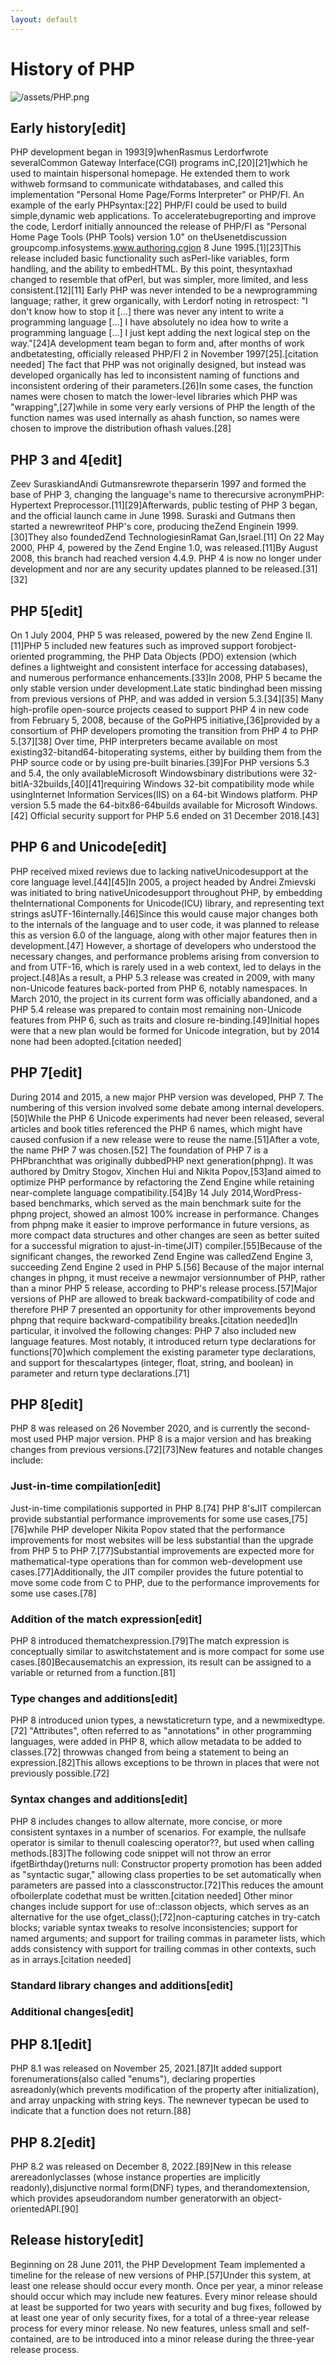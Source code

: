```yaml
---
layout: default
---
```

# History of PHP
![/assets/PHP.png](/assets/PHP.png)
## Early history[edit]
PHP development began in 1993[9]whenRasmus Lerdorfwrote severalCommon Gateway Interface(CGI) programs inC,[20][21]which he used to maintain hispersonal homepage. He extended them to work withweb formsand to communicate withdatabases, and called this implementation "Personal Home Page/Forms Interpreter" or PHP/FI.
An example of the early PHPsyntax:[22]
PHP/FI could be used to build simple,dynamic web applications. To acceleratebugreporting and improve the code, Lerdorf initially announced the release of PHP/FI as "Personal Home Page Tools (PHP Tools) version 1.0" on theUsenetdiscussion groupcomp.infosystems.www.authoring.cgion 8 June 1995.[1][23]This release included basic functionality such asPerl-like variables, form handling, and the ability to embedHTML. By this point, thesyntaxhad changed to resemble that ofPerl, but was simpler, more limited, and less consistent.[12][11]
Early PHP was never intended to be a newprogramming language; rather, it grew organically, with Lerdorf noting in retrospect: "I don't know how to stop it [...] there was never any intent to write a programming language [...] I have absolutely no idea how to write a programming language [...] I just kept adding the next logical step on the way."[24]A development team began to form and, after months of work andbetatesting, officially released PHP/FI 2 in November 1997[25].[citation needed]
The fact that PHP was not originally designed, but instead was developed organically has led to inconsistent naming of functions and inconsistent ordering of their parameters.[26]In some cases, the function names were chosen to match the lower-level libraries which PHP was "wrapping",[27]while in some very early versions of PHP the length of the function names was used internally as ahash function, so names were chosen to improve the distribution ofhash values.[28]
## PHP 3 and 4[edit]
Zeev SuraskiandAndi Gutmansrewrote theparserin 1997 and formed the base of PHP 3, changing the language's name to therecursive acronymPHP: Hypertext Preprocessor.[11][29]Afterwards, public testing of PHP 3 began, and the official launch came in June 1998. Suraski and Gutmans then started a newrewriteof PHP's core, producing theZend Enginein 1999.[30]They also foundedZend TechnologiesinRamat Gan,Israel.[11]
On 22 May 2000, PHP 4, powered by the Zend Engine 1.0, was released.[11]By August 2008, this branch had reached version 4.4.9. PHP 4 is now no longer under development and nor are any security updates planned to be released.[31][32]
## PHP 5[edit]
On 1 July 2004, PHP 5 was released, powered by the new Zend Engine II.[11]PHP 5 included new features such as improved support forobject-oriented programming, the PHP Data Objects (PDO) extension (which defines a lightweight and consistent interface for accessing databases), and numerous performance enhancements.[33]In 2008, PHP 5 became the only stable version under development.Late static bindinghad been missing from previous versions of PHP, and was added in version 5.3.[34][35]
Many high-profile open-source projects ceased to support PHP 4 in new code from February 5, 2008, because of the GoPHP5 initiative,[36]provided by a consortium of PHP developers promoting the transition from PHP 4 to PHP 5.[37][38]
Over time, PHP interpreters became available on most existing32-bitand64-bitoperating systems, either by building them from the PHP source code or by using pre-built binaries.[39]For PHP versions 5.3 and 5.4, the only availableMicrosoft Windowsbinary distributions were 32-bitIA-32builds,[40][41]requiring Windows 32-bit compatibility mode while usingInternet Information Services(IIS) on a 64-bit Windows platform. PHP version 5.5 made the 64-bitx86-64builds available for Microsoft Windows.[42]
Official security support for PHP 5.6 ended on 31 December 2018.[43]
## PHP 6 and Unicode[edit]
PHP received mixed reviews due to lacking nativeUnicodesupport at the core language level.[44][45]In 2005, a project headed by Andrei Zmievski was initiated to bring nativeUnicodesupport throughout PHP, by embedding theInternational Components for Unicode(ICU) library, and representing text strings asUTF-16internally.[46]Since this would cause major changes both to the internals of the language and to user code, it was planned to release this as version 6.0 of the language, along with other major features then in development.[47]
However, a shortage of developers who understood the necessary changes, and performance problems arising from conversion to and from UTF-16, which is rarely used in a web context, led to delays in the project.[48]As a result, a PHP 5.3 release was created in 2009, with many non-Unicode features back-ported from PHP 6, notably namespaces. In March 2010, the project in its current form was officially abandoned, and a PHP 5.4 release was prepared to contain most remaining non-Unicode features from PHP 6, such as traits and closure re-binding.[49]Initial hopes were that a new plan would be formed for Unicode integration, but by 2014 none had been adopted.[citation needed]
## PHP 7[edit]
During 2014 and 2015, a new major PHP version was developed, PHP 7. The numbering of this version involved some debate among internal developers.[50]While the PHP 6 Unicode experiments had never been released, several articles and book titles referenced the PHP 6 names, which might have caused confusion if a new release were to reuse the name.[51]After a vote, the name PHP 7 was chosen.[52]
The foundation of PHP 7 is a PHPbranchthat was originally dubbedPHP next generation(phpng). It was authored by Dmitry Stogov, Xinchen Hui and Nikita Popov,[53]and aimed to optimize PHP performance by refactoring the Zend Engine while retaining near-complete language compatibility.[54]By 14 July 2014,WordPress-based benchmarks, which served as the main benchmark suite for the phpng project, showed an almost 100% increase in performance. Changes from phpng make it easier to improve performance in future versions, as more compact data structures and other changes are seen as better suited for a successful migration to ajust-in-time(JIT) compiler.[55]Because of the significant changes, the reworked Zend Engine was calledZend Engine 3, succeeding Zend Engine 2 used in PHP 5.[56]
Because of the major internal changes in phpng, it must receive a newmajor versionnumber of PHP, rather than a minor PHP 5 release, according to PHP's release process.[57]Major versions of PHP are allowed to break backward-compatibility of code and therefore PHP 7 presented an opportunity for other improvements beyond phpng that require backward-compatibility breaks.[citation needed]In particular, it involved the following changes:
PHP 7 also included new language features. Most notably, it introduced return type declarations for functions[70]which complement the existing parameter type declarations, and support for thescalartypes (integer, float, string, and boolean) in parameter and return type declarations.[71]
## PHP 8[edit]
PHP 8 was released on 26 November 2020, and is currently the second-most used PHP major version. PHP 8 is a major version and has breaking changes from previous versions.[72][73]New features and notable changes include:
### Just-in-time compilation[edit]
Just-in-time compilationis supported in PHP 8.[74]
PHP 8'sJIT compilercan provide substantial performance improvements for some use cases,[75][76]while PHP developer Nikita Popov stated that the performance improvements for most websites will be less substantial than the upgrade from PHP 5 to PHP 7.[77]Substantial improvements are expected more for mathematical-type operations than for common web-development use cases.[77]Additionally, the JIT compiler provides the future potential to move some code from C to PHP, due to the performance improvements for some use cases.[78]
### Addition of the match expression[edit]
PHP 8 introduced thematchexpression.[79]The match expression is conceptually similar to aswitchstatement and is more compact for some use cases.[80]Becausematchis an expression, its result can be assigned to a variable or returned from a function.[81]
### Type changes and additions[edit]

PHP 8 introduced union types, a newstaticreturn type, and a newmixedtype.[72]
"Attributes", often referred to as "annotations" in other programming languages, were added in PHP 8, which allow metadata to be added to classes.[72]
throwwas changed from being a statement to being an expression.[82]This allows exceptions to be thrown in places that were not previously possible.[72]
### Syntax changes and additions[edit]
PHP 8 includes changes to allow alternate, more concise, or more consistent syntaxes in a number of scenarios. For example, the nullsafe operator is similar to thenull coalescing operator??, but used when calling methods.[83]The following code snippet will not throw an error ifgetBirthday()returns null:
Constructor property promotion has been added as "syntactic sugar," allowing class properties to be set automatically when parameters are passed into a classconstructor.[72]This reduces the amount ofboilerplate codethat must be written.[citation needed]
Other minor changes include support for use of::classon objects, which serves as an alternative for the use ofget_class();[72]non-capturing catches in try-catch blocks; variable syntax tweaks to resolve inconsistencies; support for named arguments; and support for trailing commas in parameter lists, which adds consistency with support for trailing commas in other contexts, such as in arrays.[citation needed]
### Standard library changes and additions[edit]
### Additional changes[edit]
## PHP 8.1[edit]
PHP 8.1 was released on November 25, 2021.[87]It added support forenumerations(also called "enums"), declaring properties asreadonly(which prevents modification of the property after initialization), and array unpacking with string keys. The newnever typecan be used to indicate that a function does not return.[88]
## PHP 8.2[edit]
PHP 8.2 was released on December 8, 2022.[89]New in this release arereadonlyclasses (whose instance properties are implicitly readonly),disjunctive normal form(DNF) types, and therandomextension, which provides apseudorandom number generatorwith an object-orientedAPI.[90]
## Release history[edit]
Beginning on 28 June 2011, the PHP Development Team implemented a timeline for the release of new versions of PHP.[57]Under this system, at least one release should occur every month. Once per year, a minor release should occur which may include new features. Every minor release should at least be supported for two years with security and bug fixes, followed by at least one year of only security fixes, for a total of a three-year release process for every minor release. No new features, unless small and self-contained, are to be introduced into a minor release during the three-year release process.
